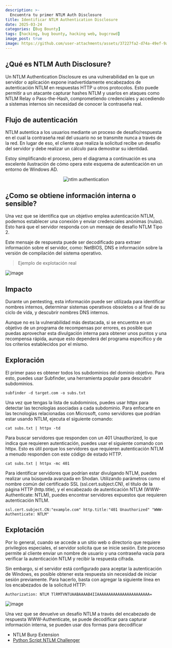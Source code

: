 ```yaml
---
description: >-
  Encuentra tu primer NTLM Auth Disclosure
title: Identificar NTLM Authentication Disclosure
date: 2025-03-24
categories: [Bug Bounty]
tags: [hacking, bug bounty, hacking web, bugcrowd]
image_post: true
image: https://github.com/user-attachments/assets/37227fa2-d74a-49ef-9aba-f6aa2184d02e
---
```


## ¿Qué es NTLM Auth Disclosure?

Un NTLM Authentication Disclosure es una vulnerabilidad en la que un servidor o aplicación expone inadvertidamente encabezados de autenticación NTLM en respuestas HTTP u otros protocolos. Esto puede permitir a un atacante capturar hashes NTLM y usarlos en ataques como NTLM Relay o Pass-the-Hash, comprometiendo credenciales y accediendo a sistemas internos sin necesidad de conocer la contraseña real.

## Flujo de autenticación

NTLM autentica a los usuarios mediante un proceso de desafío/respuesta en el cual la contraseña real del usuario no se transmite nunca a través de la red. En lugar de eso, el cliente que realiza la solicitud recibe un desafío del servidor y debe realizar un cálculo para demostrar su identidad.

Estoy simplificando el proceso, pero el diagrama a continuación es una excelente ilustración de cómo opera este esquema de autenticación en un entorno de Windows AD.


<div align="center">
  <img src="https://github.com/user-attachments/assets/732c1ee4-5665-4e54-a0f3-566ea981b993" alt="ntlm authentication">
</div>


## ¿Como se obtiene información interna o sensible?

Una vez que se identifica que un objetivo emplea autenticación NTLM, podemos establecer una conexión y enviar credenciales anónimas (nulas). Esto hará que el servidor responda con un mensaje de desafío NTLM Tipo 2.

Este mensaje de respuesta puede ser decodificado para extraer información sobre el servidor, como: NetBIOS, DNS e información sobre la versión de compilación del sistema operativo.

> Ejemplo de explotación real

![image](https://github.com/user-attachments/assets/46efd4ad-4cb2-411e-996a-3b4a61807f96)

## Impacto

Durante un pentesting, esta información puede ser utilizada para identificar nombres internos, determinar sistemas operativos obsoletos o al final de su ciclo de vida, y descubrir nombres DNS internos.

Aunque no es la vulnerabilidad más destacada, si se encuentra en un objetivo de un programa de recompensas por errores, es posible que puedas aprovechar esta divulgación interna para obtener unos puntos y una recompensa rápida, aunque esto dependerá del programa específico y de los criterios establecidos por el mismo.

## Exploración

El primer paso es obtener todos los subdominios del dominio objetivo. Para esto, puedes usar Subfinder, una herramienta popular para descubrir subdominios.

```
subfinder -d target.com -o subs.txt
```

Una vez que tengas la lista de subdominios, puedes usar httpx para detectar las tecnologías asociadas a cada subdominio. Para enfocarte en las tecnologías relacionadas con Microsoft, como servidores que podrían estar usando NTLM, ejecuta el siguiente comando:

```
cat subs.txt | httpx -td
```

Para buscar servidores que responden con un 401 Unauthorized, lo que indica que requieren autenticación, puedes usar el siguiente comando con httpx. Esto es útil porque los servidores que requieren autenticación NTLM a menudo responden con este código de estado HTTP.

```
cat subs.txt | httpx -mc 401
```

Para identificar servidores que podrían estar divulgando NTLM, puedes realizar una búsqueda avanzada en Shodan. Utilizando parámetros como el nombre común del certificado SSL (ssl.cert.subject.CN), el título de la página HTTP (http.title), y el encabezado de autenticación NTLM (WWW-Authenticate: NTLM), puedes encontrar servidores expuestos que requieren autenticación NTLM.

```
ssl.cert.subject.CN:"example.com" http.title:"401 Unauthorized" "WWW-Authenticate: NTLM"
```

## Explotación

Por lo general, cuando se accede a un sitio web o directorio que requiere privilegios especiales, el servidor solicita que se inicie sesión. Este proceso permite al cliente enviar un nombre de usuario y una contraseña vacía para verificar la autenticación NTLM y recibir la respuesta cifrada.

Sin embargo, si el servidor está configurado para aceptar la autenticación de Windows, es posible obtener esta respuesta sin necesidad de iniciar sesión previamente. Para hacerlo, basta con agregar la siguiente línea en los encabezados de la solicitud HTTP:

```
Authorization: NTLM TlRMTVNTUAABAAAAB4IIAAAAAAAAAAAAAAAAAAAAAAA=
```

![image](https://github.com/user-attachments/assets/08453059-bc94-4104-b3a5-cf2acac96e02)

Una vez que se devuelve un desafío NTLM a través del encabezado de respuesta WWW-Authenticate, se puede decodificar para capturar información interna, se pueden usar dos formas para decodificar

* NTLM Burp Extension
* [Python Script NTLM Challenger](https://github.com/nopfor/ntlm_challenger)
